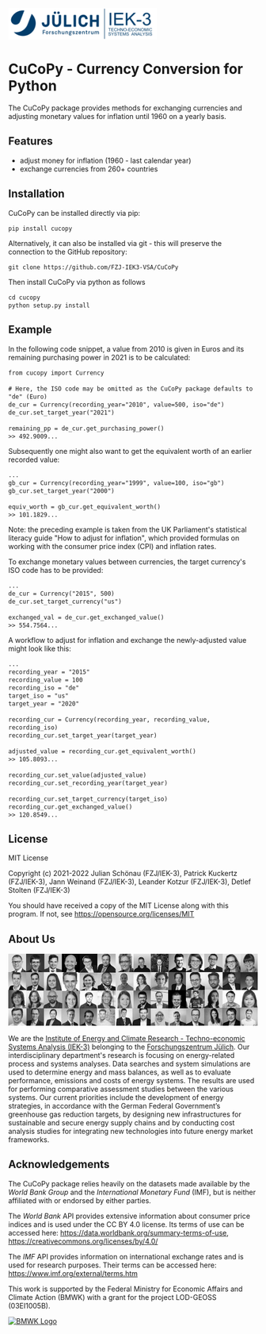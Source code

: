<a href="https://www.fz-juelich.de/en/iek/iek-3"><img src="https://raw.githubusercontent.com/OfficialCodexplosive/README_Assets/862a93188b61ab4dd0eebde3ab5daad636e129d5/FJZ_IEK-3_logo.svg" alt="FZJ Logo" width="300px"></a>

# CuCoPy - Currency Conversion for Python

The CuCoPy package provides methods for exchanging currencies and adjusting monetary values for inflation until 1960 on a yearly basis.

## Features
* adjust money for inflation (1960 - last calendar year)
* exchange currencies from 260+ countries

## Installation

CuCoPy can be installed directly via pip:

	pip install cucopy

Alternatively, it can also be installed via git - this will preserve the connection to the GitHub repository:

	git clone https://github.com/FZJ-IEK3-VSA/CuCoPy

Then install CuCoPy via python as follows
	
	cd cucopy
	python setup.py install 

## Example	
In the following code snippet, a value from 2010 is given in Euros and its remaining purchasing power in 2021 is to be calculated:

	from cucopy import Currency

	# Here, the ISO code may be omitted as the CuCoPy package defaults to "de" (Euro)
	de_cur = Currency(recording_year="2010", value=500, iso="de")
	de_cur.set_target_year("2021")

	remaining_pp = de_cur.get_purchasing_power()
	>> 492.9009...

Subsequently one might also want to get the equivalent worth of an earlier recorded value:
    
	...
	gb_cur = Currency(recording_year="1999", value=100, iso="gb")
	gb_cur.set_target_year("2000")

	equiv_worth = gb_cur.get_equivalent_worth()
	>> 101.1829...

Note: the preceding example is taken from the UK Parliament's statistical literacy guide "How to adjust for inflation", which provided formulas on working with the consumer price index (CPI) and inflation rates.

To exchange monetary values between currencies, the target currency's ISO code has to be provided:

	...
	de_cur = Currency("2015", 500)
	de_cur.set_target_currency("us")

	exchanged_val = de_cur.get_exchanged_value()
	>> 554.7564...

A workflow to adjust for inflation and exchange the newly-adjusted value might look like this:

	...
	recording_year = "2015"
	recording_value = 100
	recording_iso = "de"
	target_iso = "us"
	target_year = "2020"

	recording_cur = Currency(recording_year, recording_value, recording_iso)
	recording_cur.set_target_year(target_year)

	adjusted_value = recording_cur.get_equivalent_worth()
	>> 105.8093...

	recording_cur.set_value(adjusted_value)
	recording_cur.set_recording_year(target_year)

	recording_cur.set_target_currency(target_iso)
	recording_cur.get_exchanged_value()
	>> 120.8549...

## License

MIT License

Copyright (c) 2021-2022 Julian Schönau (FZJ/IEK-3), Patrick Kuckertz (FZJ/IEK-3), Jann Weinand (FZJ/IEK-3), Leander Kotzur (FZJ/IEK-3), Detlef Stolten (FZJ/IEK-3)

You should have received a copy of the MIT License along with this program.
If not, see https://opensource.org/licenses/MIT

## About Us

<p align="center"><a href="https://www.fz-juelich.de/en/iek/iek-3"><img src="https://github.com/OfficialCodexplosive/README_Assets/blob/master/iek3-wide.png?raw=true" alt="Institut TSA"></a></p>
We are the <a href="https://www.fz-juelich.de/en/iek/iek-3">Institute of Energy and Climate Research - Techno-economic Systems Analysis (IEK-3)</a> belonging to the <a href="https://www.fz-juelich.de/en">Forschungszentrum Jülich</a>. Our interdisciplinary department's research is focusing on energy-related process and systems analyses. Data searches and system simulations are used to determine energy and mass balances, as well as to evaluate performance, emissions and costs of energy systems. The results are used for performing comparative assessment studies between the various systems. Our current priorities include the development of energy strategies, in accordance with the German Federal Government’s greenhouse gas reduction targets, by designing new infrastructures for sustainable and secure energy supply chains and by conducting cost analysis studies for integrating new technologies into future energy market frameworks.

## Acknowledgements

The CuCoPy package relies heavily on the datasets made available by the *World Bank Group* and the *International Monetary Fund* (IMF), but is neither affiliated with or endorsed by either parties.

The *World Bank* API provides extensive information about consumer price indices and is used under the CC BY 4.0 license. Its terms of use can be accessed here: https://data.worldbank.org/summary-terms-of-use, https://creativecommons.org/licenses/by/4.0/

The *IMF* API provides information on international exchange rates and is used for research purposes. Their terms can be accessed here: https://www.imf.org/external/terms.htm

This work is supported by the Federal Ministry for Economic Affairs and Climate Action (BMWK) with a grant for the project LOD-GEOSS (03EI1005B).

<a href="https://www.bmwk.de/Navigation/EN/Home/home.html"><img src="https://www.bmwk.de/SiteGlobals/BMWI/StyleBundles/Bilder/bmwi_logo_en.svg?__blob=normal&v=13" alt="BMWK Logo" width="130px"></a>
